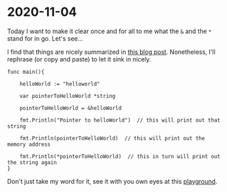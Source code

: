# 2020-11-04

Today I want to make it clear once and for all to me what the `&` and the `*` stand for in go. Let's see...

I find that things are nicely summarized in [this blog post](https://winterflower.github.io/2017/08/20/the-asterisk-and-the-ampersand/).
Nonetheless, I'll rephrase (or copy and paste) to let it sink in nicely.

```golang
func main(){
	
	helloWorld := "helloworld"
  
	var pointerToHelloWorld *string
  
	pointerToHelloWorld = &helloWorld
  
	fmt.Println("Pointer to helloWorld")  // this will print out that string
  
	fmt.Println(pointerToHelloWorld)  // this will print out the memory address
  
	fmt.Println(*pointerToHelloWorld)  // this in turn will print out the string again
}
```

Don't just take my word for it, see it with you own eyes at this [playground](https://goplay.space/#Y7PN0WCaXOU).
